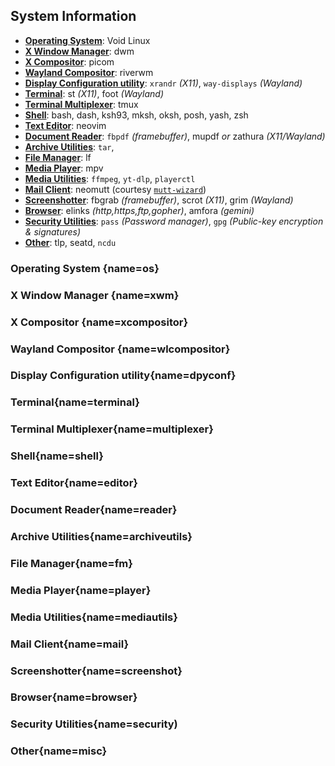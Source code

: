 ## System Information
- **[Operating System](#os)**: Void Linux
- **[X Window Manager](#xwm)**: dwm
- **[X Compositor](#xcompositor)**: picom
- **[Wayland Compositor](#wlcompositor)**: riverwm
- **[Display Configuration utility](#dpyconf)**: `xrandr` *(X11)*, `way-displays` *(Wayland)*
- **[Terminal](#terminal)**: st *(X11)*, foot *(Wayland)*
- **[Terminal Multiplexer](#multiplexer)**: tmux
- **[Shell](#shell)**: bash, dash, ksh93, mksh, oksh, posh, yash, zsh
- **[Text Editor](#editor)**: neovim
- **[Document Reader](#reader)**: `fbpdf` *(framebuffer)*, mupdf *or* zathura *(X11/Wayland)*
- **[Archive Utilities](#archiveutils)**: `tar`, 
- **[File Manager](#fm)**: lf
- **[Media Player](#player)**: mpv
- **[Media Utilities](#mediautils)**: `ffmpeg`, `yt-dlp`, `playerctl`
- **[Mail Client](#mail)**: neomutt (courtesy [`mutt-wizard`](https://github.com/LukeSmithxyz/mutt-wizard))
- **[Screenshotter](#screenshot)**: fbgrab *(framebuffer)*, scrot *(X11)*, grim *(Wayland)*
- **[Browser](#browser)**: elinks *(http,https,ftp,gopher)*, amfora *(gemini)*
- **[Security Utilities](#security)**: `pass` *(Password manager)*, `gpg` *(Public-key encryption & signatures)*
- **[Other](#misc)**: tlp, seatd, `ncdu`
### Operating System [](#){name=os}
### X Window Manager [](#){name=xwm}
### X Compositor [](#){name=xcompositor}
### Wayland Compositor [](#){name=wlcompositor}
### Display Configuration utility[](#){name=dpyconf}
### Terminal[](#){name=terminal}
### Terminal Multiplexer[](#){name=multiplexer}
### Shell[](#){name=shell}
### Text Editor[](#){name=editor}
### Document Reader[](#){name=reader}
### Archive Utilities[](#){name=archiveutils}
### File Manager[](#){name=fm}
### Media Player[](#){name=player}
### Media Utilities[](#){name=mediautils}
### Mail Client[](#){name=mail}
### Screenshotter[](#){name=screenshot}
### Browser[](#){name=browser}
### Security Utilities[](#){name=security)
### Other[](#){name=misc}
